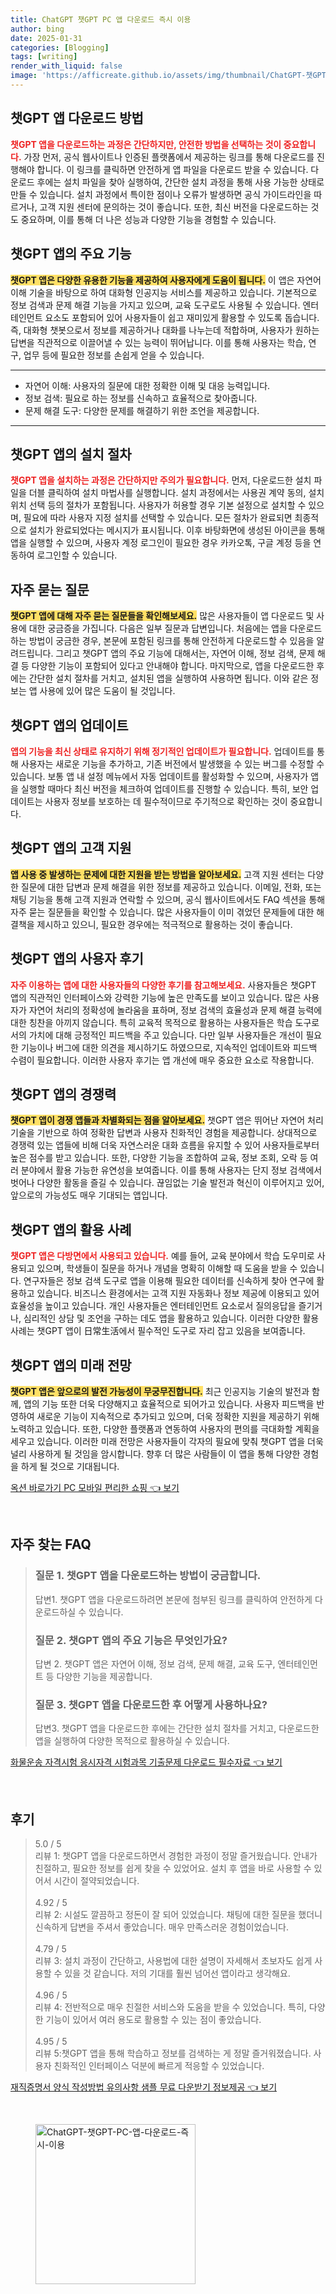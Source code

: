 ```yaml
---
title: ChatGPT 챗GPT PC 앱 다운로드 즉시 이용
author: bing
date: 2025-01-31
categories: [Blogging]
tags: [writing]
render_with_liquid: false
image: 'https://afficreate.github.io/assets/img/thumbnail/ChatGPT-챗GPT-PC-앱-다운로드-즉시-이용.webp'
---
```



<h2 id='챗GPT 앱 다운로드 방법'>챗GPT 앱 다운로드 방법</h2>

<p><b><span style="color: #ee2323;">챗GPT 앱을 다운로드하는 과정은 간단하지만, 안전한 방법을 선택하는 것이 중요합니다.</span></b> 가장 먼저, 공식 웹사이트나 인증된 플랫폼에서 제공하는 링크를 통해 다운로드를 진행해야 합니다. 이 링크를 클릭하면 안전하게 앱 파일을 다운로드 받을 수 있습니다. 다운로드 후에는 설치 파일을 찾아 실행하여, 간단한 설치 과정을 통해 사용 가능한 상태로 만들 수 있습니다. 설치 과정에서 특이한 점이나 오류가 발생하면 공식 가이드라인을 따르거나, 고객 지원 센터에 문의하는 것이 좋습니다. 또한, 최신 버전을 다운로드하는 것도 중요하며, 이를 통해 더 나은 성능과 다양한 기능을 경험할 수 있습니다.</p>

<h2 id='챗GPT 앱의 주요 기능'>챗GPT 앱의 주요 기능</h2>

<p><b><span style="background-color: #ffe066;">챗GPT 앱은 다양한 유용한 기능을 제공하여 사용자에게 도움이 됩니다.</span></b> 이 앱은 자연어 이해 기술을 바탕으로 하여 대화형 인공지능 서비스를 제공하고 있습니다. 기본적으로 정보 검색과 문제 해결 기능을 가지고 있으며, 교육 도구로도 사용될 수 있습니다. 엔터테인먼트 요소도 포함되어 있어 사용자들이 쉽고 재미있게 활용할 수 있도록 돕습니다. 즉, 대화형 챗봇으로서 정보를 제공하거나 대화를 나누는데 적합하며, 사용자가 원하는 답변을 직관적으로 이끌어낼 수 있는 능력이 뛰어납니다. 이를 통해 사용자는 학습, 연구, 업무 등에 필요한 정보를 손쉽게 얻을 수 있습니다.</p>

<hr />

<ul>
    <li>자연어 이해: 사용자의 질문에 대한 정확한 이해 및 대응 능력입니다.</li>
    <li>정보 검색: 필요로 하는 정보를 신속하고 효율적으로 찾아줍니다.</li>
    <li>문제 해결 도구: 다양한 문제를 해결하기 위한 조언을 제공합니다.</li>
</ul>

<hr />

<h2 id='챗GPT 앱의 설치 절차'>챗GPT 앱의 설치 절차</h2>

<p><b><span style="color: #ee2323;">챗GPT 앱을 설치하는 과정은 간단하지만 주의가 필요합니다.</span></b> 먼저, 다운로드한 설치 파일을 더블 클릭하여 설치 마법사를 실행합니다. 설치 과정에서는 사용권 계약 동의, 설치 위치 선택 등의 절차가 포함됩니다. 사용자가 허용할 경우 기본 설정으로 설치할 수 있으며, 필요에 따라 사용자 지정 설치를 선택할 수 있습니다. 모든 절차가 완료되면 최종적으로 설치가 완료되었다는 메시지가 표시됩니다. 이후 바탕화면에 생성된 아이콘을 통해 앱을 실행할 수 있으며, 사용자 계정 로그인이 필요한 경우 카카오톡, 구글 계정 등을 연동하여 로그인할 수 있습니다.</p>

<h2 id='자주 묻는 질문'>자주 묻는 질문</h2>

<p><b><span style="background-color: #ffe066;">챗GPT 앱에 대해 자주 묻는 질문들을 확인해보세요.</span></b> 많은 사용자들이 앱 다운로드 및 사용에 대한 궁금증을 가집니다. 다음은 일부 질문과 답변입니다. 처음에는 앱을 다운로드하는 방법이 궁금한 경우, 본문에 포함된 링크를 통해 안전하게 다운로드할 수 있음을 알려드립니다. 그리고 챗GPT 앱의 주요 기능에 대해서는, 자연어 이해, 정보 검색, 문제 해결 등 다양한 기능이 포함되어 있다고 안내해야 합니다. 마지막으로, 앱을 다운로드한 후에는 간단한 설치 절차를 거치고, 설치된 앱을 실행하여 사용하면 됩니다. 이와 같은 정보는 앱 사용에 있어 많은 도움이 될 것입니다.</p>

<h2 id='챗GPT 앱의 업데이트'>챗GPT 앱의 업데이트</h2>

<p><b><span style="color: #ee2323;">앱의 기능을 최신 상태로 유지하기 위해 정기적인 업데이트가 필요합니다.</span></b> 업데이트를 통해 사용자는 새로운 기능을 추가하고, 기존 버전에서 발생했을 수 있는 버그를 수정할 수 있습니다. 보통 앱 내 설정 메뉴에서 자동 업데이트를 활성화할 수 있으며, 사용자가 앱을 실행할 때마다 최신 버전을 체크하여 업데이트를 진행할 수 있습니다. 특히, 보안 업데이트는 사용자 정보를 보호하는 데 필수적이므로 주기적으로 확인하는 것이 중요합니다.</p>

<h2 id='챗GPT 앱의 고객 지원'>챗GPT 앱의 고객 지원</h2>

<p><b><span style="background-color: #ffe066;">앱 사용 중 발생하는 문제에 대한 지원을 받는 방법을 알아보세요.</span></b> 고객 지원 센터는 다양한 질문에 대한 답변과 문제 해결을 위한 정보를 제공하고 있습니다. 이메일, 전화, 또는 채팅 기능을 통해 고객 지원과 연락할 수 있으며, 공식 웹사이트에서도 FAQ 섹션을 통해 자주 묻는 질문들을 확인할 수 있습니다. 많은 사용자들이 이미 겪었던 문제들에 대한 해결책을 제시하고 있으니, 필요한 경우에는 적극적으로 활용하는 것이 좋습니다.</p>

<h2 id='챗GPT 앱의 사용자 후기'>챗GPT 앱의 사용자 후기</h2>

<p><b><span style="color: #ee2323;">자주 이용하는 앱에 대한 사용자들의 다양한 후기를 참고해보세요.</span></b> 사용자들은 챗GPT 앱의 직관적인 인터페이스와 강력한 기능에 높은 만족도를 보이고 있습니다. 많은 사용자가 자연어 처리의 정확성에 놀라움을 표하며, 정보 검색의 효율성과 문제 해결 능력에 대한 칭찬을 아끼지 않습니다. 특히 교육적 목적으로 활용하는 사용자들은 학습 도구로서의 가치에 대해 긍정적인 피드백을 주고 있습니다. 다만 일부 사용자들은 개선이 필요한 기능이나 버그에 대한 의견을 제시하기도 하였으므로, 지속적인 업데이트와 피드백 수렴이 필요합니다. 이러한 사용자 후기는 앱 개선에 매우 중요한 요소로 작용합니다.</p>

<h2 id='챗GPT 앱의 경쟁력'>챗GPT 앱의 경쟁력</h2>

<p><b><span style="background-color: #ffe066;">챗GPT 앱이 경쟁 앱들과 차별화되는 점을 알아보세요.</span></b> 챗GPT 앱은 뛰어난 자연어 처리 기술을 기반으로 하여 정확한 답변과 사용자 친화적인 경험을 제공합니다. 상대적으로 경쟁력 있는 앱들에 비해 더욱 자연스러운 대화 흐름을 유지할 수 있어 사용자들로부터 높은 점수를 받고 있습니다. 또한, 다양한 기능을 조합하여 교육, 정보 조회, 오락 등 여러 분야에서 활용 가능한 유연성을 보여줍니다. 이를 통해 사용자는 단지 정보 검색에서 벗어나 다양한 활동을 즐길 수 있습니다. 끊임없는 기술 발전과 혁신이 이루어지고 있어, 앞으로의 가능성도 매우 기대되는 앱입니다.</p>

<h2 id='챗GPT 앱의 활용 사례'>챗GPT 앱의 활용 사례</h2>

<p><b><span style="color: #ee2323;">챗GPT 앱은 다방면에서 사용되고 있습니다.</span></b> 예를 들어, 교육 분야에서 학습 도우미로 사용되고 있으며, 학생들이 질문을 하거나 개념을 명확히 이해할 때 도움을 받을 수 있습니다. 연구자들은 정보 검색 도구로 앱을 이용해 필요한 데이터를 신속하게 찾아 연구에 활용하고 있습니다. 비즈니스 환경에서는 고객 지원 자동화나 정보 제공에 이용되고 있어 효율성을 높이고 있습니다. 개인 사용자들은 엔터테인먼트 요소로서 질의응답을 즐기거나, 심리적인 상담 및 조언을 구하는 데도 앱을 활용하고 있습니다. 이러한 다양한 활용 사례는 챗GPT 앱이 日常生活에서 필수적인 도구로 자리 잡고 있음을 보여줍니다.</p>

<h2 id='챗GPT 앱의 미래 전망'>챗GPT 앱의 미래 전망</h2>

<p><b><span style="background-color: #ffe066;">챗GPT 앱은 앞으로의 발전 가능성이 무궁무진합니다.</span></b> 최근 인공지능 기술의 발전과 함께, 앱의 기능 또한 더욱 다양해지고 효율적으로 되어가고 있습니다. 사용자 피드백을 반영하여 새로운 기능이 지속적으로 추가되고 있으며, 더욱 정확한 지원을 제공하기 위해 노력하고 있습니다. 또한, 다양한 플랫폼과 연동하여 사용자의 편의를 극대화할 계획을 세우고 있습니다. 이러한 미래 전망은 사용자들이 각자의 필요에 맞춰 챗GPT 앱을 더욱 널리 사용하게 될 것임을 암시합니다. 향후 더 많은 사람들이 이 앱을 통해 다양한 경험을 하게 될 것으로 기대됩니다.</p>


<p><a class="click-button" title="옥션 바로가기 PC 모바일 편리한 쇼핑" href="https://afficreate.github.io/posts/%EC%98%A5%EC%85%98-%EB%B0%94%EB%A1%9C%EA%B0%80%EA%B8%B0-PC-%EB%AA%A8%EB%B0%94%EC%9D%BC-%ED%8E%B8%EB%A6%AC%ED%95%9C-%EC%87%BC%ED%95%91/" rel="dofollow">옥션 바로가기 PC 모바일 편리한 쇼핑 👈 보기</a></p><br>
<h2 id='자주_찾는_FAQ'>자주 찾는 FAQ</h2>
<div itemscope="" itemtype="https://schema.org/FAQPage"> 
<blockquote> 
<div itemscope="" itemprop="mainEntity" itemtype="https://schema.org/Question"> 
<h3 itemprop="name">질문 1. 챗GPT 앱을 다운로드하는 방법이 궁금합니다.</h3> 
<div itemscope="" itemprop="acceptedAnswer" itemtype="https://schema.org/Answer"> 
<span itemprop="text"> 
<p>답변1. 챗GPT 앱을 다운로드하려면 본문에 첨부된 링크를 클릭하여 안전하게 다운로드하실 수 있습니다.</p> 
</span> 
</div> 
</div> 
<div itemscope="" itemprop="mainEntity" itemtype="https://schema.org/Question"> 
<h3 itemprop="name">질문 2. 챗GPT 앱의 주요 기능은 무엇인가요?</h3> 
<div itemscope="" itemprop="acceptedAnswer" itemtype="https://schema.org/Answer"> 
<span itemprop="text"> 
<p>답변 2. 챗GPT 앱은 자연어 이해, 정보 검색, 문제 해결, 교육 도구, 엔터테인먼트 등 다양한 기능을 제공합니다.</p> 
</span> 
</div> 
</div> 
<div itemscope="" itemprop="mainEntity" itemtype="https://schema.org/Question"> 
<h3 itemprop="name">질문 3. 챗GPT 앱을 다운로드한 후 어떻게 사용하나요?</h3> 
<div itemscope="" itemprop="acceptedAnswer" itemtype="https://schema.org/Answer"> 
<span itemprop="text"> 
<p>답변3. 챗GPT 앱을 다운로드한 후에는 간단한 설치 절차를 거치고, 다운로드한 앱을 실행하여 다양한 목적으로 활용하실 수 있습니다.</p> 
</span> 
</div> 
</div> 
</blockquote> 
</div>
<p><a class="click-button" title="화물운송 자격시험 응시자격 시험과목 기출문제 다운로드 필수자료" href="https://afficreate.github.io/posts/%ED%99%94%EB%AC%BC%EC%9A%B4%EC%86%A1-%EC%9E%90%EA%B2%A9%EC%8B%9C%ED%97%98-%EC%9D%91%EC%8B%9C%EC%9E%90%EA%B2%A9-%EC%8B%9C%ED%97%98%EA%B3%BC%EB%AA%A9-%EA%B8%B0%EC%B6%9C%EB%AC%B8%EC%A0%9C-%EB%8B%A4%EC%9A%B4%EB%A1%9C%EB%93%9C-%ED%95%84%EC%88%98%EC%9E%90%EB%A3%8C/" rel="dofollow">화물운송 자격시험 응시자격 시험과목 기출문제 다운로드 필수자료 👈 보기</a></p><br>
<h2 id='후기'>후기</h2>
<div itemscope itemtype="https://schema.org/Product">
  <blockquote>
  <div itemprop="review" itemscope itemtype="https://schema.org/Review">
      <div itemprop="reviewRating" itemscope itemtype="https://schema.org/Rating"> <span itemprop="ratingValue">5.0</span> / <span itemprop="bestRating">5</span> </div>
      <span itemprop="reviewBody">리뷰 1: 챗GPT 앱을 다운로드하면서 경험한 과정이 정말 즐거웠습니다. 안내가 친절하고, 필요한 정보를 쉽게 찾을 수 있었어요. 설치 후 앱을 바로 사용할 수 있어서 시간이 절약되었습니다.</span>
  </div>
  <br>
  <div itemprop="review" itemscope itemtype="https://schema.org/Review">
      <div itemprop="reviewRating" itemscope itemtype="https://schema.org/Rating"> <span itemprop="ratingValue">4.92</span> / <span itemprop="bestRating">5</span> </div>
      <span itemprop="reviewBody">리뷰 2: 시설도 깔끔하고 정돈이 잘 되어 있었습니다. 채팅에 대한 질문을 했더니 신속하게 답변을 주셔서 좋았습니다. 매우 만족스러운 경험이었습니다.</span>
  </div>
  <br>
  <div itemprop="review" itemscope itemtype="https://schema.org/Review">
      <div itemprop="reviewRating" itemscope itemtype="https://schema.org/Rating"> <span itemprop="ratingValue">4.79</span> / <span itemprop="bestRating">5</span> </div>
      <span itemprop="reviewBody">리뷰 3: 설치 과정이 간단하고, 사용법에 대한 설명이 자세해서 초보자도 쉽게 사용할 수 있을 것 같습니다. 저의 기대를 훨씬 넘어선 앱이라고 생각해요.</span>
  </div>
  <br>
  <div itemprop="review" itemscope itemtype="https://schema.org/Review">
      <div itemprop="reviewRating" itemscope itemtype="https://schema.org/Rating"> <span itemprop="ratingValue">4.96</span> / <span itemprop="bestRating">5</span> </div>
      <span itemprop="reviewBody">리뷰 4: 전반적으로 매우 친절한 서비스와 도움을 받을 수 있었습니다. 특히, 다양한 기능이 있어서 여러 용도로 활용할 수 있는 점이 좋았습니다.</span>
  </div>
  <br>
  <div itemprop="review" itemscope itemtype="https://schema.org/Review">
      <div itemprop="reviewRating" itemscope itemtype="https://schema.org/Rating"> <span itemprop="ratingValue">4.95</span> / <span itemprop="bestRating">5</span> </div>
      <span itemprop="reviewBody">리뷰 5:챗GPT 앱을 통해 학습하고 정보를 검색하는 게 정말 즐거워졌습니다. 사용자 친화적인 인터페이스 덕분에 빠르게 적응할 수 있었습니다.</span>
  </div>
  </blockquote>
</div>
<p><a class="click-button" title="재직증명서 양식 작성방법 유의사항 샘플 무료 다운받기 정보제공" href="https://afficreate.github.io/posts/%EC%9E%AC%EC%A7%81%EC%A6%9D%EB%AA%85%EC%84%9C-%EC%96%91%EC%8B%9D-%EC%9E%91%EC%84%B1%EB%B0%A9%EB%B2%95-%EC%9C%A0%EC%9D%98%EC%82%AC%ED%95%AD-%EC%83%98%ED%94%8C-%EB%AC%B4%EB%A3%8C-%EB%8B%A4%EC%9A%B4%EB%B0%9B%EA%B8%B0-%EC%A0%95%EB%B3%B4%EC%A0%9C%EA%B3%B5/" rel="dofollow">재직증명서 양식 작성방법 유의사항 샘플 무료 다운받기 정보제공 👈 보기</a></p><br>
<figure class="image"><img src="https://afficreate.github.io/assets/img/thumbnail/ChatGPT-챗GPT-PC-앱-다운로드-즉시-이용.webp" alt="ChatGPT-챗GPT-PC-앱-다운로드-즉시-이용" width="256" height="256"></figure>